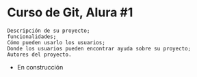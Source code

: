 <h1>Curso de Git, Alura #1</h1>

    Descripción de su proyecto;
    funcionalidades;
    Cómo pueden usarlo los usuarios;
    Donde los usuarios pueden encontrar ayuda sobre su proyecto;
    Autores del proyecto.

- En construcción
